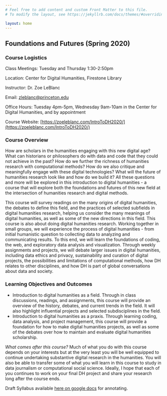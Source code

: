 ```yaml
---
# Feel free to add content and custom Front Matter to this file.
# To modify the layout, see https://jekyllrb.com/docs/themes/#overriding-theme-defaults

layout: home
---
```

## Foundations and Futures (Spring 2020)

### Course Logistics

Class Meetings: Tuesday and Thursday 1:30-2:50pm

Location: Center for Digital Humanities, Firestone Library

Instructor: Dr. Zoe LeBlanc

Email: zleblanc@princeton.edu

Office Hours: Tuesday 4pm-5pm, Wednesday 9am-10am in the Center for Digital Humanities, and by appointment

Course Website: [https://zoeleblanc.com/IntroToDH2020/](https://zoeleblanc.com/IntroToDH2020/)

### Course Overview

How are scholars in the humanities engaging with this new digital age? What can historians or philosophers do with data and code that they could not achieve in the past? How do we further the richness of humanities research with computational methods? How do we also critique and meaningfully engage with these digital technologies? What will the future of humanities research look like and how do we build it? All these questions and more will be explored in this introduction to digital humanities - a course that will explore both the foundations and futures of this new field at the intersection of humanities research and digital methods.

This course will survey readings on the many origins of digital humanities, the debates to define this field, and the practices of selected subfields in digital humanities research, helping us consider the many meanings of digital humanities, as well as some of the new directions in this field. This course is also about doing digital humanities research. Working together in small groups, we will experience the process of digital humanities - from initial humanistic question to collecting data to analyzing and communicating results. To this end, we will learn the foundations of coding, the web, and exploratory data analysis and visualization. Through weekly assignments and projects, we will debate larger issues in digital humanities, including data ethics and privacy, sustainability and curation of digital projects, the possibilities and limitations of computational methods, how DH relates to other disciplines, and how DH is part of global conversations about data and society.

### Learning Objectives and Outcomes

- Introduction to digital humanities as a field. Through in class discussions, readings, and assignments, this course will provide an overview of the history, debates, and current trends in the field. It will also highlight influential projects and selected subdisciplines in the field.
- Introduction to digital humanities as a praxis. Through learning coding, data analysis, and project management, this course will provide a foundation for how to make digital humanities projects, as well as some of the debates over how to maintain and evaluate digital humanities scholarship.
  
_What comes after this course?_
Much of what you do with this course depends on your interests but at the very least you will be well equipped to continue undertaking substantive digital research in the humanities. You will also be able to transfer some of what you will learn in this course to study in data journalism or computational social science. Ideally, I hope that each of you continues to work on your final DH project and share your research long after the course ends.

Draft Syllabus available [here on google docs](https://drive.google.com/file/d/18A1O5UeUjJZEXZT5o2qbHJirEs-PhDcd/view?usp=sharing) for annotating.